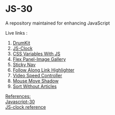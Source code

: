 # JS-30
A repository maintained for enhancing JavaScript

Live links :
<ol>
  <li><a href="https://js-drumkit01.netlify.app/javascript%20drum%20kit/">DrumKit</a></li>
  <li><a href="https://js-drumkit01.netlify.app/js%20and%20css%20clock/">JS-Clock</a></li>
  <li><a href="https://js-drumkit01.netlify.app/css%20variables/">CSS Variables With JS</li>
  <li><a href="https://js-drumkit01.netlify.app/flex%20panel%20gallery/">Flex Panel-Image Gallery</li>
  <li><a href="https://js-drumkit01.netlify.app/sticky%20nav/">Sticky Nav</li>
  <li><a href="https://js-drumkit01.netlify.app/follow%20along%20link%20highlighter/">Follow Along Link Highlighter</li>
  <li><a href="https://js-drumkit01.netlify.app/video%20speed%20controller/">Video Speed Controller</li>
 <li><a href="https://js-drumkit01.netlify.app/mouse%20move%20shadow/">Mouse Move Shadow</li>
 <li><a href="https://js-drumkit01.netlify.app/sort%20without%20articles/">Sort Without Articles</li>
</ol>


References:<br>
<a href="https://javascript30.com/">Javascript-30</a><br>
<a href="https://www.youtube.com/watch?v=Ki0XXrlKlHY&t=346s">JS-clock reference</a>
